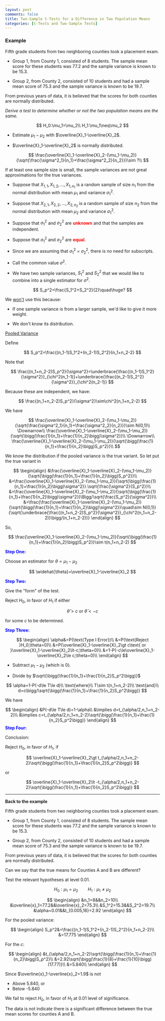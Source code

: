 ```yaml
---
layout: post
comments: false
title: Two-Sample t-Tests for a Difference in Two Population Means
categories: [t-Tests and Two-Sample Tests]
---
```


### **Example**

Fifth grade students from two neighboring
counties took a placement exam.

* Group 1, from County 1, consisted of
8 students. The sample mean score
for these students was 77.2 and the
sample variance is known to be 15.3.

* Group 2, from County 2, consisted of
10 students and had a sample mean
score of 75.3 and the sample variance is
known to be 19.7.

From previous years of data, it is
believed that the scores for both
counties are normally distributed.

<i>Derive a test to determine whether or
not the two population means are the
same.</i>

$$
  H_0:\mu_1=\mu_2\\
  H_1:\mu_1\neq\mu_2
$$

* Estimate $\mu_1-\mu_2$ with $\overline{X}_1-\overline{X}_2$.

* $\overline{X}_1-\overline{X}_2$ is normally distributed.

$$
  \frac{\overline{X}_1-\overline{X}_2-(\mu_1-\mu_2)}{\sqrt{\frac{\sigma^2_1}{n_1}+\frac{\sigma^2_2}{n_2}}}\sim ?\\
$$

If at least one sample size is small, the sample variances are not great approximations for the true variances.

* Suppose that $X_{1,1},X_{1,2},...,X_{1,n_1}$ is a random sample of size $n_1$ from the normal distribution with mean $\mu_1$ and variance $\sigma_1^2$.

* Suppose that $X_{2,1},X_{2,2},...,X_{2,n_2}$ is a random sample of size $n_2$ from the normal distribution with mean $\mu_2$ and variance $\sigma_1^2$.

* Suppose that $\sigma_1^2$ and $\sigma_2^2$ are <font color='red'><b>unknown</b></font> and that the samples are independent.

* Suppose that $\sigma_1^2$ and $\sigma_2^2$ are <font color='red'><b>equal</b></font>.

* Since we are assuming that $\sigma_1^2$ = $\sigma_2^2$, there is no need for subscripts.

* Call the common value $\sigma^2$.

* We have two sample variances, $S_1^2$ and $S_2^2$ that we would like to combine into a single estimator for $\sigma^2$.

$$
  S_p^2=\frac{S_1^2+S_2^2}{2}\quad\huge?
$$

We <u>won't</u> use this because:

* If one sample variance is from a larger sample, we'd like to give it more weight.

* We don't know its distribution.

<u>Pooled Variance</u>

Define

$$
  S_p^2=\frac{(n_1-1)S_1^2+(n_2-1)S_2^2}{n_1+n_2-2}
$$

Note that

$$
  \frac{(n_1+n_2-2)S_p^2}{\sigma^2}=\underbrace{\frac{(n_1-1)S_1^2}{\sigma^2}}_{\chi^2(n_1-1)}+\underbrace{\frac{(n_2-1)S_2^2}{\sigma^2}}_{\chi^2(n_2-1)}
$$

Because these are independent, we have:

$$
  \frac{(n_1+n_2-2)S_p^2}{\sigma^2}\sim\chi^2(n_1+n_2-2)
$$

We have

$$
  \frac{\overline{X}_1-\overline{X}_2-(\mu_1-\mu_2)}{\sqrt{\frac{\sigma^2_1}{n_1}+\frac{\sigma^2_2}{n_2}}}\sim N(0,1)\\
  \Downarrow\\
  \frac{\overline{X}_1-\overline{X}_2-(\mu_1-\mu_2)}{\sqrt{\bigg(\frac{1}{n_1}+\frac{1}{n_2}\bigg)\sigma^2}}\\
  \Downarrow\\
  \frac{\overline{X}_1-\overline{X}_2-(\mu_1-\mu_2)}{\sqrt{\bigg(\frac{1}{n_1}+\frac{1}{n_2}\bigg)S_p^2}}\\
$$

We know the distribution if the pooled variance is the true variant. So let put the true variant in

$$
  \begin{align}
    &\frac{\overline{X}_1-\overline{X}_2-(\mu_1-\mu_2)}{\sqrt{\bigg(\frac{1}{n_1}+\frac{1}{n_2}\bigg)S_p^2}}\\
    &=\frac{\overline{X}_1-\overline{X}_2-(\mu_1-\mu_2)}{\sqrt{\bigg(\frac{1}{n_1}+\frac{1}{n_2}\bigg)\sigma^2}}.\sqrt{\frac{\sigma^2}{S_p^2}}\\
    &=\frac{\overline{X}_1-\overline{X}_2-(\mu_1-\mu_2)}{\sqrt{\bigg(\frac{1}{n_1}+\frac{1}{n_2}\bigg)\sigma^2}}\Bigg/\sqrt{\frac{S_p^2}{\sigma^2}}\\
    &=\frac{\frac{\overline{X}_1-\overline{X}_2-(\mu_1-\mu_2)}{\sqrt{\bigg(\frac{1}{n_1}+\frac{1}{n_2}\bigg)\sigma^2}}\quad\sim N(0,1)}{\sqrt{\underbrace{\frac{(n_1+n_2-2)S_p^2}{\sigma^2}}_{\chi^2(n_1+n_2-2)}\bigg/(n_1+n_2-2)}}
  \end{align}
$$

So,

$$
  \frac{\overline{X}_1-\overline{X}_2-(\mu_1-\mu_2)}{\sqrt{\bigg(\frac{1}{n_1}+\frac{1}{n_2}\bigg)S_p^2}}\sim t(n_1+n_2-2)
$$

<font color='blue'><b>Step One:</b></font>

Choose an estimator for $\theta=\mu_1-\mu_2$

$$
  \widehat{\theta}=\overline{X}_1-\overline{X}_2
$$

<font color='blue'><b>Step Two:</b></font>

Give the "form" of the test.

Reject $H_0$, in favor of $H_1$ if either

$$
  \widehat{\theta}\gt c\text{ or }\widehat{\theta}\lt-c
$$

for some $c$ to be determined.

<font color='blue'><b>Step Three:</b></font>

$$
  \begin{align}
    \alpha&=P(\text{Type I Error})\\
    &=P(\text{Reject }H_0;\theta=0)\\
    &=P(\overline{X}_1-\overline{X}_2\gt c\text{ or }\overline{X}_1-\overline{X}_2\lt-c;\theta=0)\\
    &=1-P(-c\le\overline{X}_1-\overline{X}_2\le c;\theta=0)\\
  \end{align}
$$

* Subtract $\mu_1-\mu_2$ (which is $0$).

* Divide by $\sqrt{\bigg(\frac{1}{n_1}+\frac{1}{n_2}S_p^2\bigg)}$

$$
  \alpha=1-P(-d\le T\le d)\\
  \text{where}\\
  T\sim t(n_1+n_2-2)\\
  \text{and}\\
  d=c\bigg/\sqrt{\bigg(\frac{1}{n_1}+\frac{1}{n_2}S_p^2\bigg)}
$$

We have

$$
  \begin{align}
    &P(-d\le T\le d)=1-\alpha\\
    &\implies d=t_{\alpha/2,n_1+n_2-2}\\
    &\implies c=t_{\alpha/2,n_1+n_2-2}\sqrt{\bigg(\frac{1}{n_1}+\frac{1}{n_2}S_p^2\bigg)}
  \end{align}
$$
<font color='blue'><b>Step Four:</b></font>

Conclusion:

Reject $H_0$, in favor of $H_1$, if

$$
  \overline{X}_1-\overline{X}_2\gt t_{\alpha/2,n_1+n_2-2}\sqrt{\bigg(\frac{1}{n_1}+\frac{1}{n_2}S_p^2\bigg)}
$$

or

$$
  \overline{X}_1-\overline{X}_2\lt -t_{\alpha/2,n_1+n_2-2}\sqrt{\bigg(\frac{1}{n_1}+\frac{1}{n_2}S_p^2\bigg)}
$$

---

**Back to the example**

Fifth grade students from two neighboring
counties took a placement exam.

* Group 1, from County 1, consisted of
8 students. The sample mean score
for these students was 77.2 and the
sample variance is known to be 15.3.

* Group 2, from County 2, consisted of
10 students and had a sample mean
score of 75.3 and the sample variance is
known to be 19.7.

From previous years of data, it is
believed that the scores for both
counties are normally distributed.

Can we say that the true means for Counties A and B are different?

Test the relevant hypotheses at level $0.01$.

$$
  H_0:\mu_1=\mu_2\qquad H_1:\mu_1\neq\mu_2
$$

$$
  \begin{align}
    &n_1=8&&n_2=10\\
    &\overline{x}_1=77.2&&\overline{x}_2=75.3\\
    &S_1^2=15.3&&S_2^2=19.7\\
    &\alpha=0.01&&t_{0.005,16}=2.92
  \end{align}
$$

For the pooled variance:

$$
  \begin{align}
    S_p^2&=\frac{(n_1-1)S_1^2+(n_2-1)S_2^2}{n_1+n_2-2}\\
    &=17.775
  \end{align}
$$

For the $c$:

$$
  \begin{align}
    &t_{\alpha/2,n_1+n_2-2}\sqrt{\bigg(\frac{1}{n_1}+\frac{1}{n_2}\bigg)S_p^2}\\
    &=2.92\sqrt{\bigg(\frac{1}{8}+\frac{1}{10}\bigg)(17.77)}\\
    &=5.840\\
  \end{align}
$$

Since $\overline{x}_1-\overline{x}_2=1.9$ is not

* Above 5.840, or
* Below -5.840

We fail to reject $H_0$, in favor of $H_1$ at $0.01$ level of significance.

The data is not indicate there is a significant difference between the true mean scores for counties A and B.